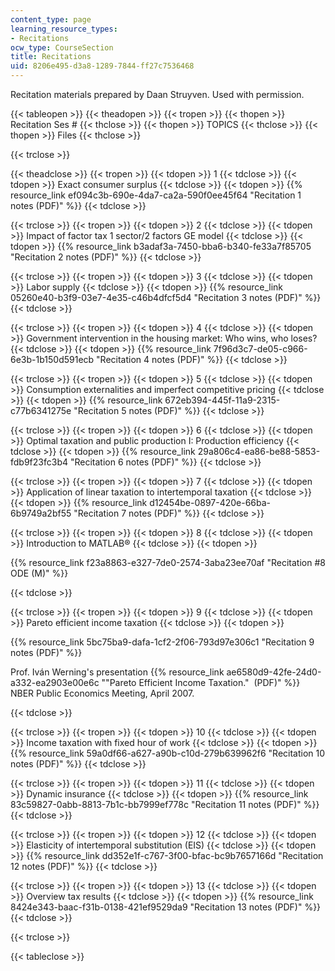 ```yaml
---
content_type: page
learning_resource_types:
- Recitations
ocw_type: CourseSection
title: Recitations
uid: 8206e495-d3a8-1289-7844-ff27c7536468
---
```


Recitation materials prepared by Daan Struyven. Used with permission.

{{< tableopen >}}
{{< theadopen >}}
{{< tropen >}}
{{< thopen >}}
Recitation Ses #
{{< thclose >}}
{{< thopen >}}
TOPICS
{{< thclose >}}
{{< thopen >}}
Files
{{< thclose >}}

{{< trclose >}}

{{< theadclose >}}
{{< tropen >}}
{{< tdopen >}}
1
{{< tdclose >}}
{{< tdopen >}}
Exact consumer surplus
{{< tdclose >}}
{{< tdopen >}}
{{% resource_link ef094c3b-690e-4da7-ca2a-590f0ee45f64 "Recitation 1 notes (PDF)" %}}
{{< tdclose >}}

{{< trclose >}}
{{< tropen >}}
{{< tdopen >}}
2
{{< tdclose >}}
{{< tdopen >}}
Impact of factor tax 1 sector/2 factors GE model
{{< tdclose >}}
{{< tdopen >}}
{{% resource_link b3adaf3a-7450-bba6-b340-fe33a7f85705 "Recitation 2 notes (PDF)" %}}
{{< tdclose >}}

{{< trclose >}}
{{< tropen >}}
{{< tdopen >}}
3
{{< tdclose >}}
{{< tdopen >}}
Labor supply
{{< tdclose >}}
{{< tdopen >}}
{{% resource_link 05260e40-b3f9-03e7-4e35-c46b4dfcf5d4 "Recitation 3 notes (PDF)" %}}
{{< tdclose >}}

{{< trclose >}}
{{< tropen >}}
{{< tdopen >}}
4
{{< tdclose >}}
{{< tdopen >}}
Government intervention in the housing market: Who wins, who loses?
{{< tdclose >}}
{{< tdopen >}}
{{% resource_link 7f96d3c7-de05-c966-6e3b-1b150d591ecb "Recitation 4 notes (PDF)" %}}
{{< tdclose >}}

{{< trclose >}}
{{< tropen >}}
{{< tdopen >}}
5
{{< tdclose >}}
{{< tdopen >}}
Consumption externalities and imperfect competitive pricing
{{< tdclose >}}
{{< tdopen >}}
{{% resource_link 672eb394-445f-11a9-2315-c77b6341275e "Recitation 5 notes (PDF)" %}}
{{< tdclose >}}

{{< trclose >}}
{{< tropen >}}
{{< tdopen >}}
6
{{< tdclose >}}
{{< tdopen >}}
Optimal taxation and public production I: Production efficiency
{{< tdclose >}}
{{< tdopen >}}
{{% resource_link 29a806c4-ea86-be88-5853-fdb9f23fc3b4 "Recitation 6 notes (PDF)" %}}
{{< tdclose >}}

{{< trclose >}}
{{< tropen >}}
{{< tdopen >}}
7
{{< tdclose >}}
{{< tdopen >}}
Application of linear taxation to intertemporal taxation
{{< tdclose >}}
{{< tdopen >}}
{{% resource_link d12454be-0897-420e-66ba-6b9749a2bf55 "Recitation 7 notes (PDF)" %}}
{{< tdclose >}}

{{< trclose >}}
{{< tropen >}}
{{< tdopen >}}
8
{{< tdclose >}}
{{< tdopen >}}
Introduction to MATLAB®
{{< tdclose >}}
{{< tdopen >}}


{{% resource_link f23a8863-e327-7de0-2574-3aba23ee70af "Recitation #8 ODE (M)" %}}


{{< tdclose >}}

{{< trclose >}}
{{< tropen >}}
{{< tdopen >}}
9
{{< tdclose >}}
{{< tdopen >}}
Pareto efficient income taxation
{{< tdclose >}}
{{< tdopen >}}


{{% resource_link 5bc75ba9-dafa-1cf2-2f06-793d97e306c1 "Recitation 9 notes (PDF)" %}}

Prof. Iván Werning's presentation {{% resource_link ae6580d9-42fe-24d0-a332-ea2903e00e6c "\"Pareto Efficient Income Taxation.\"  (PDF)" %}} NBER Public Economics Meeting, April 2007.


{{< tdclose >}}

{{< trclose >}}
{{< tropen >}}
{{< tdopen >}}
10
{{< tdclose >}}
{{< tdopen >}}
Income taxation with fixed hour of work
{{< tdclose >}}
{{< tdopen >}}
{{% resource_link 59a0df66-a627-a90b-c10d-279b639962f6 "Recitation 10 notes (PDF)" %}}
{{< tdclose >}}

{{< trclose >}}
{{< tropen >}}
{{< tdopen >}}
11
{{< tdclose >}}
{{< tdopen >}}
Dynamic insurance
{{< tdclose >}}
{{< tdopen >}}
{{% resource_link 83c59827-0abb-8813-7b1c-bb7999ef778c "Recitation 11 notes (PDF)" %}}
{{< tdclose >}}

{{< trclose >}}
{{< tropen >}}
{{< tdopen >}}
12
{{< tdclose >}}
{{< tdopen >}}
Elasticity of intertemporal substitution (EIS)
{{< tdclose >}}
{{< tdopen >}}
{{% resource_link dd352e1f-c767-3f00-bfac-bc9b7657166d "Recitation 12 notes (PDF)" %}}
{{< tdclose >}}

{{< trclose >}}
{{< tropen >}}
{{< tdopen >}}
13
{{< tdclose >}}
{{< tdopen >}}
Overview tax results
{{< tdclose >}}
{{< tdopen >}}
{{% resource_link 8424e343-baac-f31b-0138-421ef9529da9 "Recitation 13 notes (PDF)" %}}
{{< tdclose >}}

{{< trclose >}}

{{< tableclose >}}